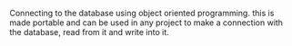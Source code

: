 Connecting to the database using object oriented programming. this is made portable and can be used in any project to make a connection with the database, read from it and write into it.
